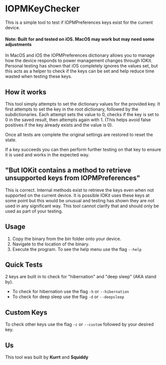# IOPMKeyChecker
This is a simple tool to test if IOPMPreferences keys exist for the current device.

#### Note: Built for and tested on iOS. MacOS may work but may need some adjustments

In MacOS and iOS the IOPMPreferences dictionary allows you to manage how the device responds to power management changes through IOKit. Personal testing has shown that iOS completely ignores the values set, but this acts as a helper to check if the keys can be set and help reduce time wasted when testing these keys.

## How it works
This tool simply attempts to set the dictionary values for the provided key. It first attempts to set the key in the root dictionary, followed by the subdictionaries. Each attempt sets the value to 0, checks if the key is set to 0 in the saved result, then attempts again with 1. (This helps avoid false positives if the key already exists and the value is 0).

Once all tests are complete the original settings are restored to reset the state.

If a key succeeds you can then perform further testing on that key to ensure it is used and works in the expected way.

## "But IOKit contains a method to retrieve unsupported keys from IOPMPreferences"
This is correct. Internal methods exist to retrieve the keys even when not supported on the current device. It is possible IOKit uses these keys at some point but this would be unusual and testing has shown they are not used in any significant way. This tool cannot clarify that and should only be used as part of your testing.

## Usage
1. Copy the binary from the bin folder onto your device.
2. Navigate to the location of the binary.
3. Execute the program. To see the help menu use the flag ```--help```

## Quick Tests
2 keys are built in to check for "hibernation" and "deep sleep" (AKA stand by). 
- To check for hibernation use the flag ```-h``` or ```--hibernation```
- To check for deep sleep use the flag ```-d``` or ```--deepsleep```

## Custom Keys
To check other keys use the flag ```-c``` or ```--custom``` followed by your desired key.

## Us
This tool was built by **Kurrt** and **Squiddy**
